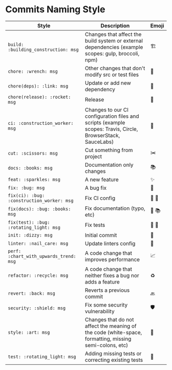 # Commits Naming Style

| Style | Description | Emoji |
| --- | --- | --- |
| `build: :building_construction: msg` | Changes that affect the build system or external dependencies (example scopes: gulp, broccoli, npm) | :building_construction: |
| `chore: :wrench: msg` | Other changes that don't modify src or test files | :wrench: |
| `chore(deps): :link: msg` | Update or add new dependency | :link: |
| `chore(release): :rocket: msg` | Release | :rocket: |
| `ci: :construction_worker: msg` | Changes to our CI configuration files and scripts (example scopes: Travis, Circle, BrowserStack, SauceLabs) | :construction_worker: |
| `cut: :scissors: msg` | Cut something from project | :scissors: |
| `docs: :books: msg` | Documentation only changes | :books: |
| `feat: :sparkles: msg` | A new feature | :sparkles: |
| `fix: :bug: msg` | A bug fix | :bug: |
| `fix(ci): :bug: :construction_worker: msg` | Fix CI config | :bug: :construction_worker: |
| `fix(docs): :bug: :books: msg` | Fix documentation (typo, etc) | :bug: :books: |
| `fix(test): :bug: :rotating_light: msg` | Fix tests | :bug: :rotating_light: |
| `init: :dizzy: msg` | Initial commit |  :dizzy: |
| `linter: :nail_care: msg` | Update linters config | :nail_care: |
| `perf: :chart_with_upwards_trend: msg` | A code change that improves performance | :chart_with_upwards_trend: |
| `refactor: :recycle: msg` | A code change that neither fixes a bug nor adds a feature | :recycle: |
| `revert: :back: msg` | Reverts a previous commit | :back: |
| `security: :shield: msg` | Fix some security vulnerability | :shield: |
| `style: :art: msg` | Changes that do not affect the meaning of the code (white-space, formatting, missing semi-colons, etc) | :art: |
| `test: :rotating_light: msg` | Adding missing tests or correcting existing tests | :rotating_light: |
